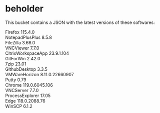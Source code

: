 # beholder
This bucket contains a JSON with the latest versions of these softwares:

Firefox            115.4.0          
NotepadPlusPlus    8.5.8            
FileZilla          3.66.0           
VNCViewer          7.7.0            
CitrixWorkspaceApp 23.9.1.104       
GitForWin          2.42.0           
7zip               23.01            
GithubDesktop      3.3.5            
VMWareHorizon      8.11.0.22660907  
Putty              0.79             
Chrome             119.0.6045.106   
VNCServer          7.7.0            
ProcessExplorer    17.05            
Edge               118.0.2088.76    
WinSCP             6.1.2            



